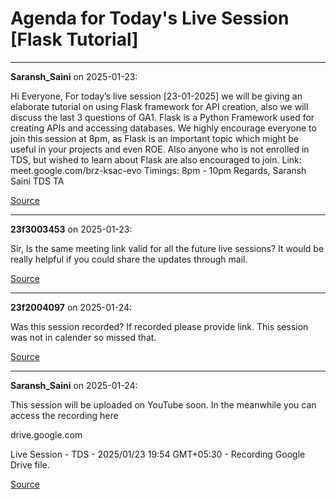 # Agenda for Today's Live Session [Flask Tutorial]


---

**Saransh_Saini** on 2025-01-23:

Hi Everyone,
For today’s live session [23-01-2025] we will be giving an elaborate tutorial on using Flask framework for API creation, also we will discuss the last 3 questions of GA1.
Flask is a Python Framework used for creating APIs and accessing databases. We highly encourage everyone to join this session at 8pm, as Flask is an important topic which might be useful in your projects and even ROE. Also anyone who is not enrolled in TDS, but wished to learn about Flask are also encouraged to join.
Link: meet.google.com/brz-ksac-evo
Timings: 8pm - 10pm
Regards,
Saransh Saini
TDS TA

[Source](https://discourse.onlinedegree.iitm.ac.in/t/agenda-for-todays-live-session-flask-tutorial/164869/1)

---

**23f3003453** on 2025-01-23:

Sir, Is the same meeting link valid for all the  future live sessions? It would be really helpful if you could share the updates through mail.

[Source](https://discourse.onlinedegree.iitm.ac.in/t/agenda-for-todays-live-session-flask-tutorial/164869/2)

---

**23f2004097** on 2025-01-24:

Was this session recorded? If recorded please provide link. This session was not in calender so missed that.

[Source](https://discourse.onlinedegree.iitm.ac.in/t/agenda-for-todays-live-session-flask-tutorial/164869/3)

---

**Saransh_Saini** on 2025-01-24:

This session will be uploaded on YouTube soon. In the meanwhile you can access the recording here

drive.google.com



Live Session - TDS - 2025/01/23 19:54 GMT+05:30 - Recording
Google Drive file.







[Source](https://discourse.onlinedegree.iitm.ac.in/t/agenda-for-todays-live-session-flask-tutorial/164869/4)